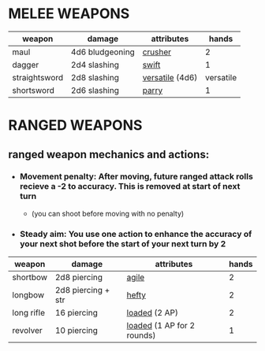 # MELEE WEAPONS
| weapon | damage | attributes | hands |
| --- | --- | --- | --- |
| maul | 4d6 bludgeoning | [crusher](attributes/crusher.md) | 2 |
| dagger | 2d4 slashing | [swift](attributes/swift.md) | 1 |
| straightsword | 2d8 slashing | [versatile](attributes/versatile.md) (4d6) | versatile |
| shortsword | 2d6 slashing | [parry](attributes/parry.md) | 1 |

# RANGED WEAPONS

## ranged weapon mechanics and actions:

* ### Movement penalty: After moving, future ranged attack rolls recieve a -2 to accuracy. This is removed at start of next turn
    * (you can shoot before moving with no penalty)
* ### Steady aim: You use one action to enhance the accuracy of your next shot before the start of your next turn by 2
  
| weapon | damage | attributes | hands |
| --- | --- | --- | --- |
| shortbow | 2d8 piercing | [agile](attributes/agile.md) | 2 |
| longbow | 2d8 piercing + str | [hefty](attributes/hefty.md) | 2 |
| long rifle | 16 piercing | [loaded](attributes/loaded.md) (2 AP) | 2 |
| revolver | 10 piercing | [loaded](attributes/loaded.md) (1 AP for 2 rounds) | 1 |
